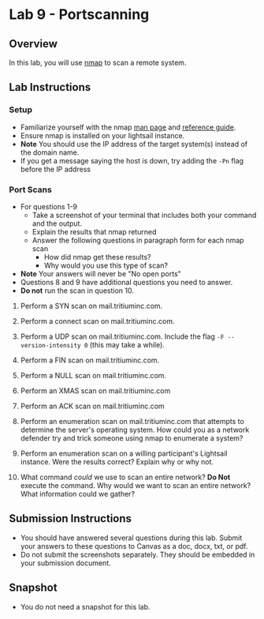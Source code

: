# Lab 9 - Portscanning

## Overview
In this lab, you will use [nmap](https://nmap.org/) to scan a remote system.

## Lab Instructions

### Setup

- Familiarize yourself with the nmap [man page](https://linux.die.net/man/1/nmap) and [reference guide](https://nmap.org/book/man.html). 
- Ensure nmap is installed on your lightsail instance.
- **Note**
You should use the IP address of the target system(s) instead of the domain name.
- If you get a message saying the host is down, try adding the `-Pn` flag before the IP address 

### Port Scans

- For questions 1-9
    - Take a screenshot of your terminal that includes both your command and the output.
    - Explain the results that nmap returned
    - Answer the following questions in paragraph form for each nmap scan
        - How did nmap get these results?
        - Why would you use this type of scan?
- **Note** Your answers will never be "No open ports"
- Questions 8 and 9 have additional questions you need to answer.
- **Do not** run the scan in question 10.

1. Perform a SYN scan on mail.tritiuminc.com. 

2. Perform a connect scan on mail.tritiuminc.com. 

3. Perform a UDP scan on mail.tritiuminc.com. Include the flag `-F --version-intensity 0` (this may take a while). 

4. Perform a FIN scan on mail.tritiuminc.com. 

5. Perform a NULL scan on mail.tritiuminc.com. 

6. Perform an XMAS scan on mail.tritiuminc.com

7. Perform an ACK scan on mail.tritiuminc.com

8. Perform an enumeration scan on mail.tritiuminc.com that attempts to determine the server's operating system. How could you as a network defender try and trick someone using nmap to enumerate a system?

9. Perform an enumeration scan on a willing participant's Lightsail instance. Were the results correct? Explain why or why not.

10. What command _could_ we use to scan an entire network? **Do Not** execute the command. Why would we want to scan an entire network? What information could we gather?

## Submission Instructions

- You should have answered several questions during this lab. Submit your answers to these questions to Canvas as a doc, docx, txt, or pdf. 
- Do not submit the screenshots separately. They should be embedded in your submission document.

## Snapshot

- You do not need a snapshot for this lab.
